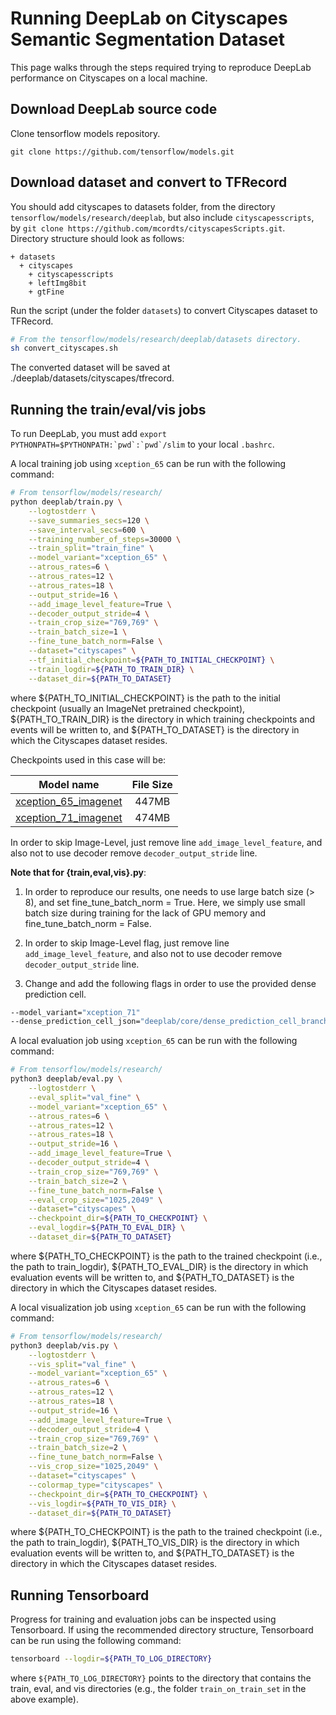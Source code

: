 # Running DeepLab on Cityscapes Semantic Segmentation Dataset

This page walks through the steps required trying to reproduce DeepLab performance on Cityscapes on a
local machine.

## Download DeepLab source code

Clone tensorflow models repository.

``
git clone https://github.com/tensorflow/models.git
``

## Download dataset and convert to TFRecord

You should add cityscapes to datasets folder, from the directory `tensorflow/models/research/deeplab`, but also include `cityscapesscripts`, by ``git clone https://github.com/mcordts/cityscapesScripts.git``. Directory structure should look as follows:

```
+ datasets
  + cityscapes
    + cityscapesscripts
    + leftImg8bit
    + gtFine
```

Run the script (under the folder `datasets`) to convert Cityscapes
dataset to TFRecord.

```bash
# From the tensorflow/models/research/deeplab/datasets directory.
sh convert_cityscapes.sh
```

The converted dataset will be saved at ./deeplab/datasets/cityscapes/tfrecord.

## Running the train/eval/vis jobs

To run DeepLab, you must add ``export PYTHONPATH=$PYTHONPATH:`pwd`:`pwd`/slim`` to your local `.bashrc`.

A local training job using `xception_65` can be run with the following command:

```bash
# From tensorflow/models/research/
python deeplab/train.py \
    --logtostderr \
    --save_summaries_secs=120 \
    --save_interval_secs=600 \
    --training_number_of_steps=30000 \
    --train_split="train_fine" \
    --model_variant="xception_65" \
    --atrous_rates=6 \
    --atrous_rates=12 \
    --atrous_rates=18 \
    --output_stride=16 \
    --add_image_level_feature=True \
    --decoder_output_stride=4 \
    --train_crop_size="769,769" \
    --train_batch_size=1 \
    --fine_tune_batch_norm=False \
    --dataset="cityscapes" \
    --tf_initial_checkpoint=${PATH_TO_INITIAL_CHECKPOINT} \
    --train_logdir=${PATH_TO_TRAIN_DIR} \
    --dataset_dir=${PATH_TO_DATASET}
```

where ${PATH_TO_INITIAL_CHECKPOINT} is the path to the initial checkpoint
(usually an ImageNet pretrained checkpoint), ${PATH_TO_TRAIN_DIR} is the
directory in which training checkpoints and events will be written to, and
${PATH_TO_DATASET} is the directory in which the Cityscapes dataset resides.

Checkpoints used in this case will be:

Model name                                                                             | File Size
-------------------------------------------------------------------------------------- | :-------:
[xception_65_imagenet](http://download.tensorflow.org/models/deeplabv3_xception_2018_01_04.tar.gz) | 447MB
[xception_71_imagenet](http://download.tensorflow.org/models/xception_71_2018_05_09.tar.gz  ) | 474MB

In order to skip Image-Level, just remove line `add_image_level_feature`, and also not to use decoder remove `decoder_output_stride` line.

**Note that for {train,eval,vis}.py**:

1.  In order to reproduce our results, one needs to use large batch size (> 8),
    and set fine_tune_batch_norm = True. Here, we simply use small batch size
    during training for the lack of GPU memory and fine_tune_batch_norm = False.

2.  In order to skip Image-Level flag, just remove line `add_image_level_feature`, and also not to use decoder remove `decoder_output_stride` line.

3.  Change and add the following flags in order to use the provided dense
    prediction cell. 

```bash
--model_variant="xception_71"
--dense_prediction_cell_json="deeplab/core/dense_prediction_cell_branch5_top1_cityscapes.json"
```

A local evaluation job using `xception_65` can be run with the following
command:

```bash
# From tensorflow/models/research/
python3 deeplab/eval.py \
    --logtostderr \
    --eval_split="val_fine" \
    --model_variant="xception_65" \
    --atrous_rates=6 \
    --atrous_rates=12 \
    --atrous_rates=18 \
    --output_stride=16 \
    --add_image_level_feature=True \
    --decoder_output_stride=4 \
    --train_crop_size="769,769" \
    --train_batch_size=2 \
    --fine_tune_batch_norm=False \
    --eval_crop_size="1025,2049" \
    --dataset="cityscapes" \
    --checkpoint_dir=${PATH_TO_CHECKPOINT} \
    --eval_logdir=${PATH_TO_EVAL_DIR} \
    --dataset_dir=${PATH_TO_DATASET}
```

where ${PATH_TO_CHECKPOINT} is the path to the trained checkpoint (i.e., the
path to train_logdir), ${PATH_TO_EVAL_DIR} is the directory in which evaluation
events will be written to, and ${PATH_TO_DATASET} is the directory in which the
Cityscapes dataset resides.

A local visualization job using `xception_65` can be run with the following
command:

```bash
# From tensorflow/models/research/
python3 deeplab/vis.py \
    --logtostderr \
    --vis_split="val_fine" \
    --model_variant="xception_65" \
    --atrous_rates=6 \
    --atrous_rates=12 \
    --atrous_rates=18 \
    --output_stride=16 \
    --add_image_level_feature=True \
    --decoder_output_stride=4 \
    --train_crop_size="769,769" \
    --train_batch_size=2 \
    --fine_tune_batch_norm=False \
    --vis_crop_size="1025,2049" \
    --dataset="cityscapes" \
    --colormap_type="cityscapes" \
    --checkpoint_dir=${PATH_TO_CHECKPOINT} \
    --vis_logdir=${PATH_TO_VIS_DIR} \
    --dataset_dir=${PATH_TO_DATASET}
```

where ${PATH_TO_CHECKPOINT} is the path to the trained checkpoint (i.e., the
path to train_logdir), ${PATH_TO_VIS_DIR} is the directory in which evaluation
events will be written to, and ${PATH_TO_DATASET} is the directory in which the
Cityscapes dataset resides.

## Running Tensorboard

Progress for training and evaluation jobs can be inspected using Tensorboard. If
using the recommended directory structure, Tensorboard can be run using the
following command:

```bash
tensorboard --logdir=${PATH_TO_LOG_DIRECTORY}
```

where `${PATH_TO_LOG_DIRECTORY}` points to the directory that contains the
train, eval, and vis directories (e.g., the folder `train_on_train_set` in the
above example). 
